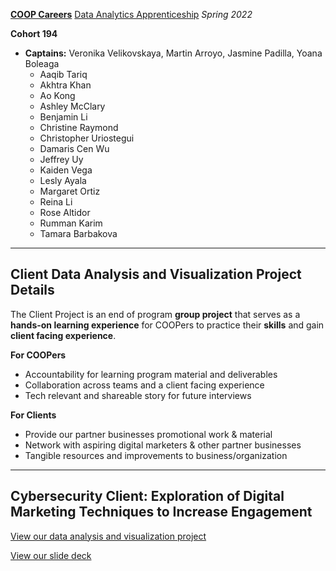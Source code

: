 [**COOP Careers**](https://coopcareers.org/) [Data Analytics Apprenticeship](https://coopcareers.org/data-analytics) *Spring 2022*

**Cohort 194**
  - **Captains:** Veronika Velikovskaya, Martin Arroyo, Jasmine Padilla, Yoana Boleaga
    - Aaqib Tariq
    - Akhtra Khan
    - Ao Kong
    - Ashley McClary
    - Benjamin Li
    - Christine Raymond
    - Christopher Uriostegui
    - Damaris Cen Wu
    - Jeffrey Uy
    - Kaiden Vega
    - Lesly Ayala
    - Margaret Ortiz
    - Reina Li
    - Rose Altidor
    - Rumman Karim
    - Tamara Barbakova

----------

## Client Data Analysis and Visualization Project Details

The Client Project is an end of program **group project** that serves as a **hands-on learning experience** for COOPers to practice their **skills** and gain **client facing experience**.

**For COOPers**
- Accountability for learning program material and deliverables
- Collaboration across teams and a client facing experience
- Tech relevant and shareable story for future interviews

**For Clients**
- Provide our partner businesses promotional work & material
- Network with aspiring digital marketers & other partner businesses 
- Tangible resources and improvements to business/organization

----------

## Cybersecurity Client: Exploration of Digital Marketing Techniques to Increase Engagement

[View our data analysis and visualization project](https://github.com/reinarin/coopcareers/blob/main/clientproject/client-data-project.md)

[View our slide deck](https://docs.google.com/presentation/d/1oIZPVjIqc86Ey1oKHJ6BmkxvgktH8PmWLudyz1B7wVw/edit?usp=sharing)
